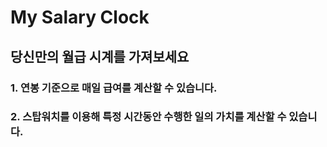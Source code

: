 # My Salary Clock
## 당신만의 월급 시계를 가져보세요
### 1. 연봉 기준으로 매일 급여를 계산할 수 있습니다. 
### 2. 스탑워치를 이용해 특정 시간동안 수행한 일의 가치를 계산할 수 있습니다.
